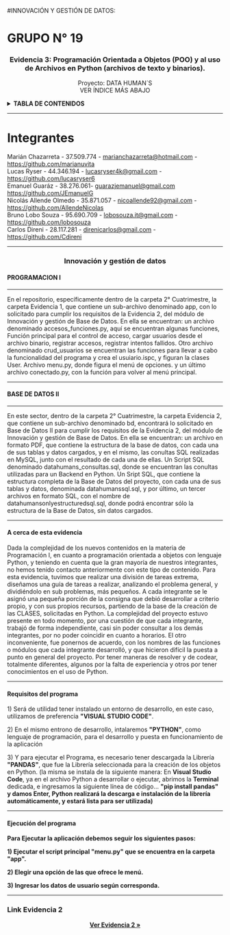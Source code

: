 #INNOVACIÓN Y GESTIÓN DE DATOS: 

# GRUPO N° 19

<div id="top"></div>

<div align="center">
<h3 align="center">Evidencia 3: Programación Orientada a Objetos (POO) y al uso de Archivos
en Python (archivos de texto y binarios).</h3>
 <p align="center">
     Proyecto: DATA  HUMAN´S
    <br />
    VER ÍNDICE MÁS ABAJO
    
  </p>
</div>

<!-- INDICE -->
<details>
  <summary><strong>TABLA DE CONTENIDOS</strong></summary>
  <ul>
    <li>
      <a href="#integrantes">Integrantes</a>
    </li>
    <li><a href="#programaciónI">Innovación y gestión de datos</a>
     <ul>
        <li><a href="#descripcionPI">Programación I</a></li>
        <li><a href="#descripcionBDII">Base de Datos II</a></li>
        <li><a href="#descripcionreadme"> A cerca de esta evidencia</a></li>
        <li><a href="#descripcionejecucion"> Requisitos del Programa</a></li>
        <li><a href="#descripcioneaplicacion">Para ejecutar el Programa</a></li>
     </ul>
     </li>
  </ul>
</details>

<hr/>

<!-- INTEGRANTES -->

# Integrantes

Marián Chazarreta - 37.509.774 - marianchazarreta@hotmail.com - https://github.com/marianuvita</br>
Lucas Ryser - 44.346.194 - lucasryser4k@gmail.com - https://github.com/lucasryser6</br>
Emanuel Guaráz - 38.276.061- guarazjemanuel@gmail.com https://github.com/JEmanuelG</br>
Nicolás Allende Olmedo - 35.871.057 - nicoallende92@gmail.com - https://github.com/AllendeNicolas</br>
Bruno Lobo Souza - 95.690.709 - lobosouza.it@gmail.com - https://github.com/lobosouza</br>
Carlos Direni - 28.117.281 - direnicarlos@gmail.com - https://github.com/Cdireni</br>

<hr />

<h3 align="center" id="programaciónI">Innovación y gestión de datos</h3>

<h4 id='descripcionPI'><strong>PROGRAMACION I</strong></h4>

<hr/>

<p>En el repositorio, específicamente dentro de la carpeta 2° Cuatrimestre, la carpeta Evidencia 1, que contiene un sub-archivo denominado app, con lo solicitado para cumplir los requisitos de la Evidencia 2, del módulo de Innovación y gestión de Base de Datos. En ella se encuentran: un archivo denominado accesos_funciones.py, aquí se encuentran algunas funciones, Función principal para el control de acceso, cargar usuarios desde el archivo binario, registrar accesos, registrar intentos fallidos. Otro archivo denominado crud_usuarios se encuentran las funciones para llevar a cabo la funcionalidad del programa y crea el usuiario.ispc, y figuran la clases User. Archivo menu.py, donde figura el menú de opciones. y un último archivo conectado.py, con la función para volver al menú principal.<p/>

<hr/>

<h4 id='descripcionBDII'><strong>BASE DE DATOS II</strong></h4>

<hr/>

<p>En este sector, dentro de la carpeta 2° Cuatrimestre, la carpeta Evidencia 2, que contiene un sub-archivo denominado bd, encontrará lo solicitado en Base de Datos II para cumplir los requisitos de la Evidencia 2, del módulo de Innovación y gestión de Base de Datos. En ella se encuentran: un archivo en formato PDF, que contiene la estructura de la base de datos, con cada una de sus tablas y datos cargados, y en el mismo, las conultas SQL realizadas en MySQL, junto con el resultado de cada una de ellas. Un Script SQL denominado datahumans_consultas.sql, donde se encuentran las conultas utilizadas para un Backend en Python. Un Sript SQL, que contiene la estructura completa de la Base de Datos del proyecto, con cada una de sus tablas y datos, denominada datahumanssql.sql, y por último, un tercer archivos en formato SQL, con el nombre de datahumansonlyestructuredsql.sql, donde podrá encontrar sólo la estructura de la Base de Datos, sin datos cargados.<p/>

<hr/> 

<h4 id='descripcionreadme'><strong> A cerca de esta evidencia</strong></h4>

<p>Dada la complejidad de los nuevos contenidos en la materia de Programación I, en cuanto a programación orientada a objetos con lenguaje Python, y teniendo en cuenta que la gran mayoría de nuestros integrantes, no hemos tenido contacto anteriormente con este tipo de contenido. Para esta evidencia, tuvimos que realizar una división de tareas extrema, diseñamos una guía de tareas a realizar, analizando el problema general, y dividiéndolo en sub problemas, más pequeños. A cada integrante se le asignó una pequeña porción  de la consigna que debió desarrollar a criterio propio, y con sus propios recursos, partiendo de la base de la creación de  las CLASES, solicitadas en Python. 
La complejidad del proyecto estuvo presente en todo momento, por una cuestión de que cada integrante, trabajó de forma independiente, casi sin poder consultar a los demás integrantes, por no poder coincidir en cuanto a horarios.
El otro inconveniente, fue ponernos de acuerdo, con los nombres de las funciones o módulos que cada integrante desarrolló, y que hicieron difícil la puesta a punto en general del proyecto. Por tener maneras de resolver y de codear, totalmente diferentes, algunos por la falta de experiencia y otros por tener conocimientos en el uso de Python.
</p>

<hr/> 

<h4 id='descripcionejecucion'><strong> Requisitos del programa</strong></h4>

<p>1) Será de utilidad tener instalado un entorno de desarrollo, en este caso, utilizamos de preferencia <strong>"VISUAL STUDIO CODE"</strong>.</p>

<P>2) En el mismo entrono de desarrollo, intalaremos <strong>"PYTHON"</strong>, como lenguaje de programación, para el desarrollo y puesta en funcionamiento de la aplicación</P>

<p>3) Y para ejecutar el Programa, es necesario tener descargada la Librería <strong>"PANDAS"</strong>, que fue la Librería seleccionada para la creación de los objetos en Python. (la misma se instala de la siguiente manera: En <strong>Visual Studio Code</strong>, ya  en el archivo Python a desarrollar o ejecutar, abrimos la <strong>Terminal</strong> dedicada, e ingresamos la siguiente línea de código… <strong>"pip install pandas"<strong/> y damos <strong>Enter</strong>,  Python realizará la descarga e instalación de la librería automáticamente, y estará lista para ser utilizada)</p>

<hr/>

<h4 id='descripcionaplicacion'><strong> Ejecución del programa</strong></h4>

<p> Para Ejecutar la aplicación debemos seguir los siguientes pasos:</p>
<p> 1) Ejecutar el script principal "menu.py" que se encuentra en la carpeta "app".</p>
<p> 2) Elegir una opción de las que ofrece le menú.</p>
<p> 3) Ingresar los datos de usuario según corresponda.</p>

<hr/> 
<h3> Link Evidencia 2</h3>
<p align="center"><a href="https://github.com/AllendeNicolas/ispc-tpi-2024/tree/main/2%C2%B0%20Cuatrimestre/Evidencia2%20"><strong>Ver Evidencia 2 »</strong></a></p>

